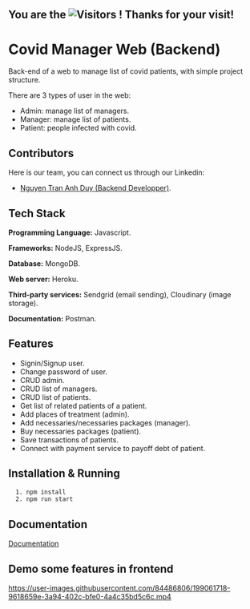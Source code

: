 ## You are the  ![Visitors](https://api.visitorbadge.io/api/visitors?path=https%3A%2F%2Fgithub.com%2FAnhduygit%2FHanbai&countColor=%230096ff&style=flat) ! Thanks for your visit!



# Covid Manager Web (Backend)

Back-end of a web to manage list of covid patients, with simple project structure.

There are 3 types of user in the web:
+ Admin: manage list of managers.
+ Manager: manage list of patients.
+ Patient: people infected with covid.


## Contributors
Here is our team, you can connect us through our Linkedin:
- [Nguyen Tran Anh Duy (Backend Developper)](https://www.linkedin.com/in/duy-nguyen-tran-anh/).


## Tech Stack

**Programming Language:** Javascript.

**Frameworks:** NodeJS, ExpressJS.

**Database:** MongoDB.

**Web server:** Heroku.

**Third-party services:** Sendgrid (email sending), Cloudinary (image storage).

**Documentation:** Postman.


## Features
- Signin/Signup user.
- Change password of user.
- CRUD admin.
- CRUD list of managers.
- CRUD list of patients.
- Get list of related patients of a patient.
- Add places of treatment (admin).
- Add necessaries/necessaries packages (manager).
- Buy necessaries packages (patient).
- Save transactions of patients.
- Connect with payment service to payoff debt of patient.


## Installation & Running
```bash
  1. npm install
  2. npm run start
```
## Documentation

[Documentation](https://documenter.getpostman.com/view/21582388/VUxPtSFG)

## Demo some features in frontend

https://user-images.githubusercontent.com/84486806/199061718-9618659e-3a94-402c-bfe0-4a4c35bd5c6c.mp4






